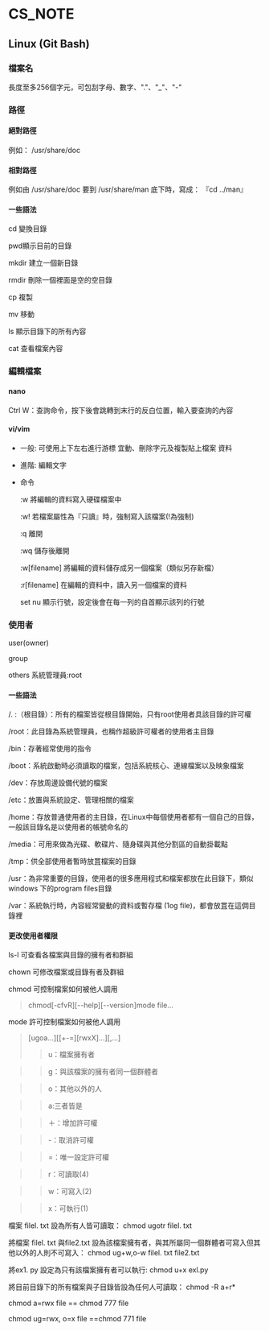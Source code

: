# CS_NOTE
## Linux (Git Bash) ##
### 檔案名 ###
長度至多256個字元，可包刮字母、數字、"."、"_"、"-"
### 路徑 ###
#### 絕對路徑 ####
例如： /usr/share/doc
#### 相對路徑 ####
例如由 /usr/share/doc 要到 /usr/share/man 底下時，寫成： 『cd ../man』
#### 一些語法 ####
 cd 變換目錄 
 
 pwd顯示目前的目錄 
 
 mkdir 建立一個新目錄 
 
 rmdir 刪除一個裡面是空的空目錄 
 
 cp 複製 
 
 mv 移動 
 
 ls 顯示目錄下的所有內容 
 
 cat 查看檔案內容
### 編輯檔案 ###
#### nano ####
Ctrl W：查詢命令，按下後會跳轉到末行的反白位置，輸入要查詢的內容
#### vi/vim ####
* 一般:  可使用上下左右進行游標 宜動、刪除字元及複製貼上檔案 資料 
* 進階: 編輯文字
* 命令

  :w 將編輯的資料寫入硬碟檔案中
  
  :w! 若檔案屬性為『只讀』時，強制寫入該檔案(!為強制)

  :q 離開
  
  :wq 儲存後離開
  
  :w[filename] 將編輯的資料儲存成另一個檔案（類似另存新檔）
  
  :r[filename] 在編輯的資料中，讀入另一個檔案的資料
  
  set nu  顯示行號，設定後會在每一列的自首顯示該列的行號
### 使用者 ###
user(owner)
  
group
  
others
系統管理員:root
#### 一些語法 ####
/. :（根目錄）：所有的檔案皆從根目錄開始，只有root使用者具該目錄的許可權

/root：此目錄為系統管理員，也稱作超級許可權者的使用者主目錄

/bin：存著經常使用的指令

/boot：系統啟動時必須讀取的檔案，包括系統核心、連線檔案以及映象檔案

/dev：存放周邊設備代號的檔案

/etc：放置與系統設定、管理相關的檔案

/home：存放普通使用者的主目錄，在Linux中每個使用者都有一個自己的目錄，一般該目錄名是以使用者的帳號命名的

/media：可用來做為光碟、軟碟片、隨身碟與其他分割區的自動掛載點

/tmp：供全部使用者暫時放罝檔案的目錄

/usr：為非常重要的目錄，使用者的很多應用程式和檔案都放在此目錄下，類似windows 下的program files目錄

/var：系統執行時，內容經常變動的資料或暫存檔 (1og file)，都會放罝在這倜目錄裡
#### 更改使用者權限 ####
ls-l 可查看各檔案與目錄的擁有者和群組

chown 可修改檔案或目錄有者及群組

chmod 可控制檔案如何被他人調用

>chmod[-cfvR][--help][--version]mode file...

mode 許可控制檔案如何被他人調用
>[ugoa...][[+-=][rwxX]...][,...]
>>u：檔案擁有者

>>g：與該檔案的擁有者同一個群體者

>>o：其他以外的人

>>a:三者皆是

>>＋：增加許可權

>>-：取消許可權

>>=：唯一設定許可權

>>r：可讀取(4)

>>w：可寫入(2)

>>x：可執行(1)

檔案 filel. txt 設為所有人皆可讀取：
chmod ugotr filel. txt

將檔案 filel. txt 與file2.txt 設為該檔案擁有者，與其所屬同一個群體者可寫入但其他以外的人則不可寫入：
chmod ug+w,o-w filel. txt file2.txt

將ex1. py 設定為只有該檔案擁有者可以執行:
chmod u+x exl.py

將目前目錄下的所有檔案與子目錄皆設為任何人可讀取：
chmod -R a+r*

chmod a=rwx file == chmod 777 file

chmod ug=rwx, o=x file ==chmod 771 file
